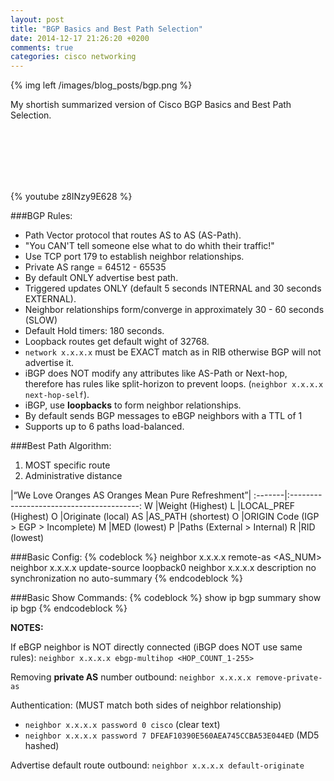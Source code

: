 ```yaml
---
layout: post
title: "BGP Basics and Best Path Selection"
date: 2014-12-17 21:26:20 +0200
comments: true
categories: cisco networking
---
```

{% img left /images/blog_posts/bgp.png %}

My shortish summarized version of Cisco BGP Basics and Best Path Selection.
<!--more-->
<br>
<br>
<br>
<br>
<br>

{% youtube z8INzy9E628 %}

###BGP Rules:

- Path Vector protocol that routes AS to AS (AS-Path).
- "You CAN'T tell someone else what to do whith their traffic!"
- Use TCP port 179 to establish neighbor relationships.
- Private AS range = 64512 - 65535
- By default ONLY advertise best path.
- Triggered updates ONLY (default 5 seconds INTERNAL and 30 seconds EXTERNAL).
- Neighbor relationships form/converge in approximately 30 - 60 seconds (SLOW)
- Default Hold timers: 180 seconds.
- Loopback routes get default wight of 32768.
- `network x.x.x.x` must be EXACT match as in RIB otherwise BGP will not advertise it.
- iBGP does NOT modify any attributes like AS-Path or Next-hop, therefore has rules like split-horizon to prevent loops. (`neighbor x.x.x.x next-hop-self`).
- iBGP, use **loopbacks** to form neighbor relationships.
- By default sends BGP messages to eBGP neighbors with a TTL of 1
- Supports up to 6 paths load-balanced.

###Best Path Algorithm:

1. MOST specific route
2. Administrative distance

|“We Love Oranges AS Oranges Mean Pure Refreshment”|
:-------|:----------------------------------------:
W 	    |Weight (Highest)
L 	    |LOCAL_PREF (Highest)
O 	    |Originate (local)
AS 	    |AS_PATH (shortest)
O 	    |ORIGIN Code (IGP > EGP > Incomplete)
M 	    |MED (lowest)
P 	    |Paths (External > Internal)
R 	    |RID (lowest)

###Basic Config:
{% codeblock %}
neighbor x.x.x.x remote-as <AS_NUM>
neighbor x.x.x.x update-source loopback0
neighbor x.x.x.x description <WHATEVER>
no synchronization
no auto-summary
{% endcodeblock %}

###Basic Show Commands:
{% codeblock %}
show ip bgp summary
show ip bgp
{% endcodeblock %}

**NOTES:**

If eBGP neighbor is NOT directly connected (iBGP does NOT use same rules):
`neighbor x.x.x.x ebgp-multihop <HOP_COUNT_1-255>`

Removing **private AS** number outbound:
`neighbor x.x.x.x remove-private-as`

Authentication: (MUST match both sides of neighbor relationship)

- `neighbor x.x.x.x password 0 cisco` (clear text)
- `neighbor x.x.x.x password 7 DFEAF10390E560AEA745CCBA53E044ED` (MD5 hashed)

Advertise default route outbound:
`neighbor x.x.x.x default-originate`